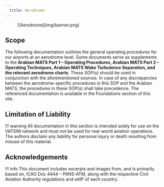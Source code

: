 ```yaml
---
  title: Aerodrome
---
```

<figure markdown>
![Aerodrome](img/banner.png)
</figure>

## Scope
The following documentation outlines the general operating procedures for our airports at an aerodrome level. Some documents serve as supplements to the **Arabian MATS Part 1 – Operating Procedures, Arabian MATS Part 2 – Operating Techniques, Arabian MATS Wake Turbulence Separation, and the relevant aerodrome charts**. These SOP(s) should be used in conjunction with the aforementioned sources. In case of any discrepancies between the aerodrome-specific procedures in this SOP and the Arabian MATS, the procedures in these SOP(s) shall take precedence. The referenced documentation is available in the Foundations section of this site.

## Limitation of Liability
!!! warning
    All documentation in this section is intended solely for use on the VATSIM network and must not be used for real-world aviation operations. The authors disclaim any liability for personal injury or death resulting from misuse of this material.

## Acknowledgements
!!! info
    This document includes excerpts and images from, and is primarily based on, ICAO Doc 4444 – PANS-ATM, along with the respective Civil Aviation Authority regulations and eAIP of each country.



